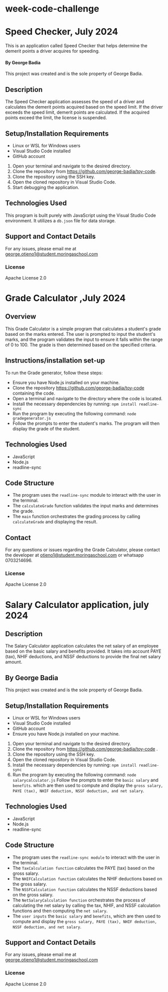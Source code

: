 # week-code-challenge

# Speed Checker, July 2024

This is an application called Speed Checker that helps determine the demerit points a driver acquires for speeding.

#### By **George Badia**

This project was created and is the sole property of George Badia.

## Description

The Speed Checker application assesses the speed of a driver and calculates the demerit points acquired based on the speed limit. If the driver exceeds the speed limit, demerit points are calculated. If the acquired points exceed the limit, the license is suspended.

## Setup/Installation Requirements

- Linux or WSL for Windows users
- Visual Studio Code installed
- GitHub account

1. Open your terminal and navigate to the desired directory.
2. Clone the repository from https://github.com/george-badia/toy-code.
3. Clone the repository using the SSH key.
4. Open the cloned repository in Visual Studio Code.
5. Start debugging the application.
   
## Technologies Used

This program is built purely with JavaScript using the Visual Studio Code environment. It utilizes a `db.json` file for data storage.

## Support and Contact Details

For any issues, please email me at george.otieno1@student.moringaschool.com

### License

Apache License 2.0


# Grade Calculator ,July 2024

## Overview
This Grade Calculator is a simple program that calculates a student's grade based on the marks entered. The user is prompted to input the student's marks, and the program validates the input to ensure it falls within the range of 0 to 100. The grade is then determined based on the specified criteria.

## Instructions/installation set-up
To run the Grade generator, follow these steps:
- Ensure you have Node.js installed on your machine.
- Clone the repository https://github.com/george-badia/toy-code containing the code.
- Open a terminal and navigate to the directory where the code is located.
- Install the necessary dependencies by running: `npm install readline-sync`
- Run the program by executing the following command: `node gradegenerator.js`
- Follow the prompts to enter the student's marks. The program will then display the grade of the student.
## Technologies Used
- JavaScript
- Node.js
- readline-sync

## Code Structure
- The program uses the `readline-sync` module to interact with the user in the terminal.
- The `calculateGrade` function validates the input marks and determines the grade.
- The `main` function orchestrates the grading process by calling `calculateGrade` and displaying the result.

## Contact
For any questions or issues regarding the Grade Calculator, please contact the developer at otieno1@student.moringaschool.com or whatsapp 0703214696.

### License

Apache License 2.0

# Salary Calculator application, july 2024

## Description
The Salary Calculator application calculates the net salary of an employee based on the basic salary and benefits provided. It takes into account PAYE (tax), NHIF deductions, and NSSF deductions to provide the final net salary amount.

## By **George Badia**

This project was created and is the sole property of George Badia.

## Setup/Installation Requirements

- Linux or WSL for Windows users
- Visual Studio Code installed
- GitHub account
- Ensure you have Node.js installed on your machine.

1. Open your terminal and navigate to the desired directory.
2. Clone the repository from https://github.com/george-badia/toy-code .
3. Clone the repository using the SSH key.
4. Open the cloned repository in Visual Studio Code.
5. Install the necessary dependencies by running: `npm install readline-sync`
6. Run the program by executing the following command: `node salarycalculator.js`
Follow the prompts to enter the `basic salary` and `benefits`. which are then used to compute and display the `gross salary, PAYE (tax), NHIF deduction, NSSF deduction, and net salary`.
   
## Technologies Used

- JavaScript
- Node.js
- readline-sync

## Code Structure
- The program uses the `readline-sync module` to interact with the user in the terminal.
- The `TaxCalculation function` calculates the PAYE (tax) based on the gross salary.
- The `NHIFCalculation function` calculates the NHIF deductions based on the gross salary.
- The `NSSFCalculation function` calculates the NSSF deductions based on the gross salary.
- The `NetSalaryCalculation function` orchestrates the process of calculating the net salary by calling the tax, NHIF, and NSSF calculation functions and then computing the `net salary`.
- The `user inputs` the `basic salary` and `benefits`, which are then used to compute and display the `gross salary, PAYE (tax), NHIF deduction, NSSF deduction, and net salary`.

## Support and Contact Details

For any issues, please email me at george.otieno1@student.moringaschool.com

### License

Apache License 2.0

